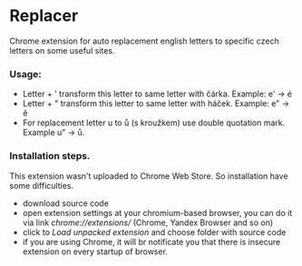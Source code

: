 # Replacer

Chrome extension for auto replacement english letters to specific сzech letters on some useful sites.

### Usage:
* Letter + ' transform this letter to same letter with čárka. Example: e' → é
* Letter + " transform this letter to same letter with háček. Example: e" → ě
* For replacement letter u to ů (s kroužkem) use double quotation mark. Example u" → ů.

### Installation steps.
This extension wasn't uploaded to Chrome Web Store. So installation have some difficulties.
* download source code
* open extension settings at your chromium-based browser, you can do it via link *chrome://extensions/* (Chrome, Yandex Browser and so on)
* click to *Load unpacked extension* and choose folder with source code
* if you are using Chrome, it will br notificate you that there is insecure extension on every startup of browser.
